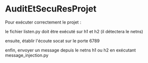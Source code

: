 # AuditEtSecuResProjet
Pour exécuter correctement le projet : 

le fichier listen.py doit être exécuté sur h1 et h2 (il détectera le netns)

ensuite, établir l'écoute socat sur le porte 6789

enfin, envoyer un message depuis le netns h1 ou h2 en exécutant message_injection.py
